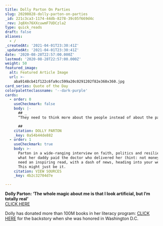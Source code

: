```yaml
---
title: Dolly Parton On Parties
slug: 20200828-dolly-parton-on-parties
_id: 221c3ca3-1174-44db-8278-39c05f669d4c
_rev: Jq8Xn76XXcuwmF7UDCzla2
type: quick_reads
draft: false
aliases:
  - /
_createdAt: '2021-04-01T23:30:41Z'
_updatedAt: '2021-04-01T23:30:41Z'
date: '2020-08-28T22:57:00.000Z'
lastmod: '2020-08-28T22:57:00.000Z'
weight: 50
featured_image:
  alt: Featured Article Image
  url: >-
    aba9148cb41f122c6fa9cc599a20c0291202f82e360x360.jpg
card_series: Quote of the Day
colorpaletteclassname: '--dark-purple'
cards:
  - order: 0
    useCheckmark: false
    body: |-
      ## _  
      “They need to think more about the people instead of about the party.”_

      ##
    citation: DOLLY PARTON
    _key: 0a54b44de882
  - order: 1
    useCheckmark: true
    body: >-
      Parton in a wide-ranging interview on faith, politics and resilience, plus
      what her daddy paid the doctor who delivered her (hint: not money). If you
      need an inspiring read, with a dash of news, heading into your weekend?
      This might just be it.
    citation: VIEW SOURCES
    _key: 4b2c32704d7e

---
```

**Dolly Parton: ‘The whole magic about me is that I look artificial, but I’m totally real’**  
[CLICK HERE](https://www.usatoday.com/in-depth/life/women-of-the-century/2020/08/27/dolly-parton-growing-up-tennessee-faith-family-fans/3387750001/)

Dolly has donated more than 100M books in her literacy program: [CLICK HERE](https://smarthernews.com/dolly/) for the backstory when she was honored in Washington D.C.